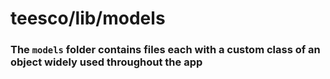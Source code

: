 # teesco/lib/models

### The `models` folder contains files each with a custom class of an object widely used throughout the app
